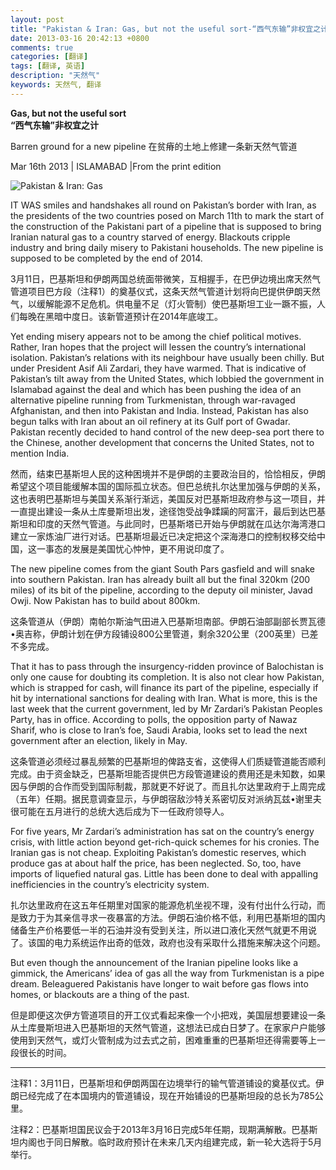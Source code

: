 ```yaml
---
layout: post
title: "Pakistan & Iran: Gas, but not the useful sort-“西气东输”非权宜之计"
date: 2013-03-16 20:42:13 +0800
comments: true
categories: [翻译]
tags: [翻译, 英语]
description: "天然气" 
keywords: 天然气, 翻译
---
```


**Gas, but not the useful sort**  
**“西气东输”非权宜之计**

Barren ground for a new pipeline
在贫瘠的土地上修建一条新天然气管道

Mar 16th 2013 | ISLAMABAD |From the print edition

![Pakistan & Iran: Gas](http://media.economist.com/sites/default/files/imagecache/full-width/images/print-edition/20130316_ASP002_0.jpg)

<!--more-->

IT WAS smiles and handshakes all round on Pakistan’s border with Iran, as the presidents of the two countries posed on March 11th to mark the start of the construction of the Pakistani part of a pipeline that is supposed to bring Iranian natural gas to a country starved of energy. Blackouts cripple industry and bring daily misery to Pakistani households. The new pipeline is supposed to be completed by the end of 2014. 

3月11日，巴基斯坦和伊朗两国总统面带微笑，互相握手，在巴伊边境出席天然气管道项目巴方段（注释1）的奠基仪式，这条天然气管道计划将向巴提供伊朗天然气，以缓解能源不足危机。供电量不足（灯火管制）使巴基斯坦工业一蹶不振，人们每晚在黑暗中度日。该新管道预计在2014年底竣工。

Yet ending misery appears not to be among the chief political motives. Rather, Iran hopes that the project will lessen the country’s international isolation. Pakistan’s relations with its neighbour have usually been chilly. But under President Asif Ali Zardari, they have warmed. That is indicative of Pakistan’s tilt away from the United States, which lobbied the government in Islamabad against the deal and which has been pushing the idea of an alternative pipeline running from Turkmenistan, through war-ravaged Afghanistan, and then into Pakistan and India. Instead, Pakistan has also begun talks with Iran about an oil refinery at its Gulf port of Gwadar. Pakistan recently decided to hand control of the new deep-sea port there to the Chinese, another development that concerns the United States, not to mention India. 

然而，结束巴基斯坦人民的这种困境并不是伊朗的主要政治目的，恰恰相反，伊朗希望这个项目能缓解本国的国际孤立状态。但巴总统扎尔达里加强与伊朗的关系，这也表明巴基斯坦与美国关系渐行渐远，美国反对巴基斯坦政府参与这一项目，并一直提出建设一条从土库曼斯坦出发，途径饱受战争蹂躏的阿富汗，最后到达巴基斯坦和印度的天然气管道。与此同时，巴基斯塔已开始与伊朗就在瓜达尔海湾港口建立一家炼油厂进行对话。巴基斯坦最近已决定把这个深海港口的控制权移交给中国，这一事态的发展是美国忧心忡忡，更不用说印度了。

The new pipeline comes from the giant South Pars gasfield and will snake into southern Pakistan. Iran has already built all but the final 320km (200 miles) of its bit of the pipeline, according to the deputy oil minister, Javad Owji. Now Pakistan has to build about 800km. 

这条管道从（伊朗）南帕尔斯油气田进入巴基斯坦南部。伊朗石油部副部长贾瓦德•奥吉称，伊朗计划在伊方段铺设800公里管道，剩余320公里（200英里）已差不多完成。

That it has to pass through the insurgency-ridden province of Balochistan is only one cause for doubting its completion. It is also not clear how Pakistan, which is strapped for cash, will finance its part of the pipeline, especially if hit by international sanctions for dealing with Iran. What is more, this is the last week that the current government, led by Mr Zardari’s Pakistan Peoples Party, has in office. According to polls, the opposition party of Nawaz Sharif, who is close to Iran’s foe, Saudi Arabia, looks set to lead the next government after an election, likely in May. 

这条管道必须经过暴乱频繁的巴基斯坦的俾路支省，这使得人们质疑管道能否顺利完成。由于资金缺乏，巴基斯坦能否提供巴方段管道建设的费用还是未知数，如果因与伊朗的合作而受到国际制裁，那就更不好说了。而且扎尔达里政府于上周完成（五年）任期。据民意调查显示，与伊朗宿敌沙特关系密切反对派纳瓦兹•谢里夫很可能在五月进行的总统大选后成为下一任政府领导人。

For five years, Mr Zardari’s administration has sat on the country’s energy crisis, with little action beyond get-rich-quick schemes for his cronies. The Iranian gas is not cheap. Exploiting Pakistan’s domestic reserves, which produce gas at about half the price, has been neglected. So, too, have imports of liquefied natural gas. Little has been done to deal with appalling inefficiencies in the country’s electricity system. 

扎尔达里政府在这五年任期里对国家的能源危机坐视不理，没有付出什么行动，而是致力于为其亲信寻求一夜暴富的方法。伊朗石油价格不低，利用巴基斯坦的国内储备生产价格要低一半的石油并没有受到关注，所以进口液化天然气就更不用说了。该国的电力系统运作出奇的低效，政府也没有采取什么措施来解决这个问题。

But even though the announcement of the Iranian pipeline looks like a gimmick, the Americans’ idea of gas all the way from Turkmenistan is a pipe dream. Beleaguered Pakistanis have longer to wait before gas flows into homes, or blackouts are a thing of the past. 

但是即便这次伊方管道项目的开工仪式看起来像一个小把戏，美国层想要建设一条从土库曼斯坦进入巴基斯坦的天然气管道，这想法已成白日梦了。在家家户户能够使用到天然气，或灯火管制成为过去式之前，困难重重的巴基斯坦还得需要等上一段很长的时间。

---

注释1：3月11日，巴基斯坦和伊朗两国在边境举行的输气管道铺设的奠基仪式。伊朗已经完成了在本国境内的管道铺设，现在开始铺设的巴基斯坦段的总长为785公里。

注释2：巴基斯坦国民议会于2013年3月16日完成5年任期，现期满解散。巴基斯坦内阁也于同日解散。临时政府预计在未来几天内组建完成，新一轮大选将于5月举行。
